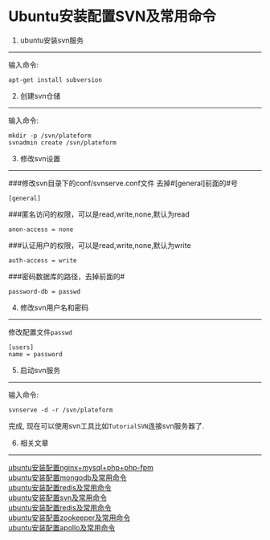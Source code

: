 Ubuntu安装配置SVN及常用命令
===

1. ubuntu安装svn服务
---

输入命令:

	apt-get install subversion
	
2. 创建svn仓储
---

输入命令:

	mkdir -p /svn/plateform
	svnadmin create /svn/plateform
	
3. 修改svn设置
---

###修改svn目录下的conf/svnserve.conf文件
去掉#[general]前面的#号

	[general]
	
###匿名访问的权限，可以是read,write,none,默认为read

	anon-access = none
	
###认证用户的权限，可以是read,write,none,默认为write

	auth-access = write
	
###密码数据库的路径，去掉前面的#

	password-db = passwd
	
4. 修改svn用户名和密码
---

修改配置文件`passwd`

	[users]
	name = password
	
5. 启动svn服务
---

输入命令:

	svnserve -d -r /svn/plateform

完成, 现在可以使用svn工具比如`TutorialSVN`连接svn服务器了.

6. 相关文章
---

[ubuntu安装配置nginx+mysql+php+php-fpm](http://localhost/article/linux/ubuntu/ubuntu安装配置nginx+mysql+php+php-fpm.html)    
[ubuntu安装配置mongodb及常用命令](http://localhost/article/linux/ubuntu/ubuntu安装配置mongodb及常用命令.html)   
[ubuntu安装配置redis及常用命令](http://localhost/article/linux/ubuntu/ubuntu安装配置redis及常用命令.html)    
[ubuntu安装配置svn及常用命令](http://localhost/article/linux/ubuntu/ubuntu安装配置svn及常用命令.html)    
[ubuntu安装配置redis及常用命令](http://localhost/article/linux/ubuntu/ubuntu安装配置tmux及常用命令.html)    
[ubuntu安装配置zookeeper及常用命令](http://localhost/article/linux/ubuntu/ubuntu安装配置redis及常用命令.html)    
[ubuntu安装配置apollo及常用命令](http://localhost/article/linux/ubuntu/ubuntu安装配置apollo及常用命令.html)   